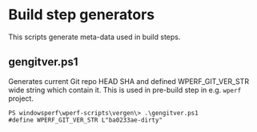 # Build step generators

This scripts generate meta-data used in build steps.

## gengitver.ps1

Generates current Git repo HEAD SHA and defined WPERF_GIT_VER_STR wide string which contain it.
This is used in pre-build step in e.g. `wperf` project.

```
PS windowsperf\wperf-scripts\vergen\> .\gengitver.ps1
#define WPERF_GIT_VER_STR L"ba0233ae-dirty"
```
